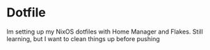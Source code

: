 # Dotfile
Im setting up my NixOS dotfiles with Home Manager and Flakes. Still learning, but I want to clean things up before pushing
